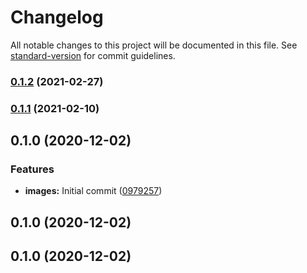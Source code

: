 # Changelog

All notable changes to this project will be documented in this file. See [standard-version](https://github.com/conventional-changelog/standard-version) for commit guidelines.

### [0.1.2](https://github.com/factorial-io/fstack/compare/image/v0.1.0...image/v0.1.2) (2021-02-27)

### [0.1.1](https://github.com/factorial-io/fstack/compare/image/v0.1.0...image/v0.1.1) (2021-02-10)

## 0.1.0 (2020-12-02)


### Features

* **images:** Initial commit ([0979257](https://github.com/factorial-io/fstack/commit/09792570dc302d4470420eb347c55faf0e1b2db0))

## 0.1.0 (2020-12-02)

## 0.1.0 (2020-12-02)
